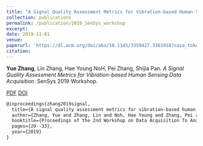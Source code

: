 ```yaml
---
title: "A Signal Quality Assessment Metrics for Vibration-based Human Sensing Data Acquisition"
collection: publications
permalink: /publication/2019_SenSys_workshop
excerpt: 
date: 2019-11-01
venue: 
paperurl: 'https://dl.acm.org/doi/abs/10.1145/3359427.3361918?casa_token=xRsg2pAyF7gAAAAA:s3Q5DUlJnYYawBb_abvS9mXluY53jKKBk1bbeyDYOkCZ9FYbqQ5oiPLow8Qk0p27uWnCdM4vy3TfdcU'
citation: 
---
```

**Yue Zhang**, Lin Zhang, Hae Young NoH, Pei Zhang, Shijia Pan. *A Signal Quality Assessment Metrics for Vibration-based Human Sensing Data Acquisition*. SenSys 2019 Workshop.

[PDF](http://yzthu.github.io/files/2019_SenSys_workshop.pdf) [DOI](diolink)

```markdown
@inproceedings{zhang2019signal,
  title={A signal quality assessment metrics for vibration-based human sensing data acquisition},
  author={Zhang, Yue and Zhang, Lin and Noh, Hae Young and Zhang, Pei and Pan, Shijia},
  booktitle={Proceedings of the 2nd Workshop on Data Acquisition To Analysis},
  pages={29--33},
  year={2019}
}
```
